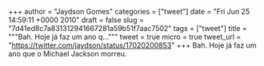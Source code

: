
+++
author = "Jaydson Gomes"
categories = ["tweet"]
date = "Fri Jun 25 14:59:11 +0000 2010"
draft = false
slug = "7d41ed8c7a831312941667281a59b51f7aac7502"
tags = ["tweet"]
title = """Bah. Hoje já faz um ano q..."""
tweet = true
micro = true
tweet_url = "https://twitter.com/jaydson/status/17020200853"
+++
Bah. Hoje já faz um ano que o Michael Jackson morreu.
